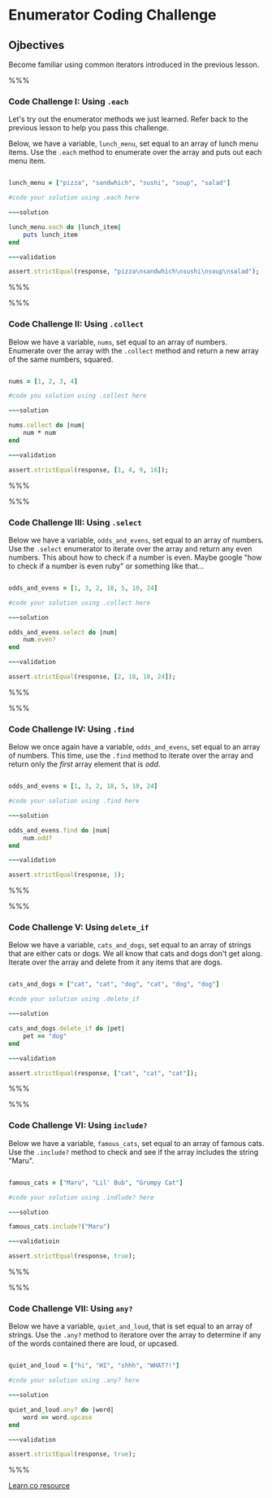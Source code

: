 # Enumerator Coding Challenge

## Ojbectives

Become familiar using common iterators introduced in the previous lesson.


%%%

### Code Challenge I: Using `.each`

Let's try out the enumerator methods we just learned. Refer back to the previous lesson to help you pass this challenge. 


Below, we have a variable, `lunch_menu`, set equal to an array of lunch menu items. Use the `.each` method to enumerate over the array and puts out each menu item. 

~~~ruby 

lunch_menu = ["pizza", "sandwhich", "sushi", "soup", "salad"]

#code your solution using .each here

~~~solution

lunch_menu.each do |lunch_item|
	puts lunch_item
end

~~~validation

assert.strictEqual(response, "pizza\nsandwhich\nsushi\nsoup\nsalad");

~~~

%%%

%%%

### Code Challenge II: Using `.collect`

Below we have a variable, `nums`, set equal to an array of numbers. Enumerate over the array with the `.collect` method and return a new array of the same numbers, squared. 

~~~ruby

nums = [1, 2, 3, 4]

#code you solution using .collect here

~~~solution 

nums.collect do |num|
	num * num
end

~~~validation

assert.strictEqual(response, [1, 4, 9, 16]);

~~~

%%%

%%%

### Code Challenge III: Using `.select`

Below we have a variable, `odds_and_evens`, set equal to an array of numbers. Use the `.select` enumerator to iterate over the array and return any even numbers. This about how to check if a number is even. Maybe google "how to check if a number is even ruby" or something like that...

~~~ruby

odds_and_evens = [1, 3, 2, 18, 5, 10, 24]

#code your solution using .collect here

~~~solution

odds_and_evens.select do |num|
	num.even?
end

~~~validation

assert.strictEqual(response, [2, 18, 10, 24]);

~~~

%%%

%%%

### Code Challenge IV: Using `.find`

Below we once again have a variable, `odds_and_evens`, set equal to an array of numbers. This time, use the `.find` method to iterate over the array and return only the *first* array element that is *odd*. 

~~~ruby

odds_and_evens = [1, 3, 2, 18, 5, 10, 24]

#code your solution using .find here

~~~solution

odds_and_evens.find do |num|
	num.odd?
end

~~~validation 

assert.strictEqual(response, 1);

~~~

%%%

%%%

### Code Challenge V: Using `delete_if`

Below we have a variable, `cats_and_dogs`, set equal to an array of strings that are either cats or dogs. We all know that cats and dogs don't get along. Iterate over the array and delete from it any items that are dogs. 

~~~ruby

cats_and_dogs = ["cat", "cat", "dog", "cat", "dog", "dog"]

#code your solution using .delete_if 

~~~solution

cats_and_dogs.delete_if do |pet|
	pet == "dog"
end

~~~validation

assert.strictEqual(response, ["cat", "cat", "cat"]);

~~~

%%%

%%%

### Code Challenge VI: Using `include?`

Below we have a variable, `famous_cats`, set equal to an array of famous cats. Use the `.include?` method to check and see if the array includes the string "Maru". 

~~~ruby

famous_cats = ["Maru", "Lil' Bub", "Grumpy Cat"]

#code your solution using .indlude? here

~~~solution

famous_cats.include?("Maru")

~~~validatioin

assert.strictEqual(response, true);

~~~

%%%

%%%

### Code Challenge VII: Using `any?`

Below we have a variable, `quiet_and_loud`, that is set equal to an array of strings. Use the `.any?` method to iteratore over the array to determine if any of the words contained there are loud, or upcased. 

~~~ruby

quiet_and_loud = ["hi", "HI", "shhh", "WHAT?!"]

#code your solution using .any? here

~~~solution 

quiet_and_loud.any? do |word|
	word == word.upcase
end

~~~validation

assert.strictEqual(response, true);

~~~

%%%


<a href='https://learn.co/lessons/enum' data-visibility='hidden'>Learn.co resource</a>
